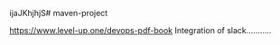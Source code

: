 ijaJKhjhjS# maven-project


https://www.level-up.one/devops-pdf-book
Integration of slack...........
